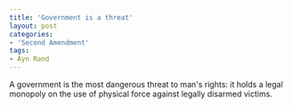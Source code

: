 ```yaml
---
title: 'Government is a threat'
layout: post
categories:
- 'Second Amendment'
tags:
- Ayn Rand
---
```


A government is the most dangerous threat to man's rights: it holds a legal monopoly on the use of physical force against legally disarmed victims.